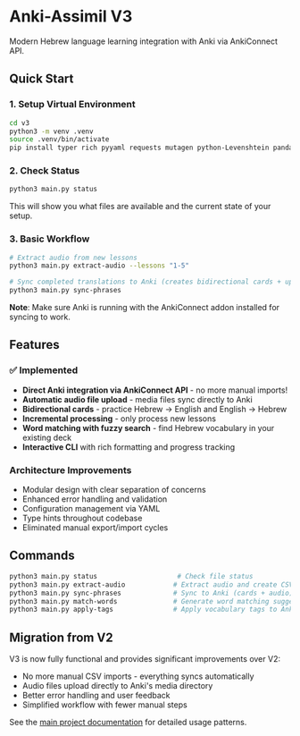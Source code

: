 # Anki-Assimil V3

Modern Hebrew language learning integration with Anki via AnkiConnect API.

## Quick Start

### 1. Setup Virtual Environment
```bash
cd v3
python3 -m venv .venv
source .venv/bin/activate
pip install typer rich pyyaml requests mutagen python-Levenshtein pandas
```

### 2. Check Status
```bash
python3 main.py status
```
This will show you what files are available and the current state of your setup.

### 3. Basic Workflow
```bash
# Extract audio from new lessons
python3 main.py extract-audio --lessons "1-5"

# Sync completed translations to Anki (creates bidirectional cards + uploads audio)
python3 main.py sync-phrases
```

**Note**: Make sure Anki is running with the AnkiConnect addon installed for syncing to work.

## Features

### ✅ Implemented
- **Direct Anki integration via AnkiConnect API** - no more manual imports!
- **Automatic audio file upload** - media files sync directly to Anki
- **Bidirectional cards** - practice Hebrew → English and English → Hebrew
- **Incremental processing** - only process new lessons
- **Word matching with fuzzy search** - find Hebrew vocabulary in your existing deck
- **Interactive CLI** with rich formatting and progress tracking

### Architecture Improvements
- Modular design with clear separation of concerns
- Enhanced error handling and validation
- Configuration management via YAML
- Type hints throughout codebase
- Eliminated manual export/import cycles

## Commands

```bash
python3 main.py status                    # Check file status
python3 main.py extract-audio            # Extract audio and create CSV
python3 main.py sync-phrases             # Sync to Anki (cards + audio)
python3 main.py match-words              # Generate word matching suggestions  
python3 main.py apply-tags               # Apply vocabulary tags to Anki cards
```

## Migration from V2

V3 is now fully functional and provides significant improvements over V2:
- No more manual CSV imports - everything syncs automatically
- Audio files upload directly to Anki's media directory
- Better error handling and user feedback
- Simplified workflow with fewer manual steps

See the [main project documentation](../CLAUDE.md) for detailed usage patterns.
